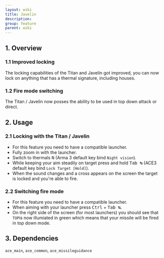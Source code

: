 ```yaml
---
layout: wiki
title: Javelin
description: 
group: feature
parent: wiki
---
```


## 1. Overview

### 1.1 Improved locking
The locking capabilities of the Titan and Javelin got improved, you can now lock on anything that has a thermal signature, including houses.

### 1.2 Fire mode switching
The Titan / Javelin now posses the ability to be used in top down attack or direct.

## 2. Usage

### 2.1 Locking with the Titan / Javelin
- For this feature you need to have a compatible launcher.
- Fully zoom in with the launcher.
- Switch to thermals <kbd>N</kbd> (Arma 3 default key bind `Night vision`).
- While keeping your aim steadily on target press and hold <kbd>Tab&nbsp;↹</kbd> (ACE3 default key bind `Lock Target [Hold]`).
- When the sound changes and a cross appears on the screen the target is locked and you're able to fire.

### 2.2 Switching fire mode
- For this feature you need to have a compatible launcher.
- When aiming with your launcher press <kbd>Ctrl</kbd> + <kbd>Tab&nbsp;↹</kbd>.
- On the right side of the screen (for most launchers) you should see that `TOP`is now illumiated in green which means that your missile will be fired in top down mode.

## 3. Dependencies

`ace_main`, `ace_common`, `ace_missileguidance`
